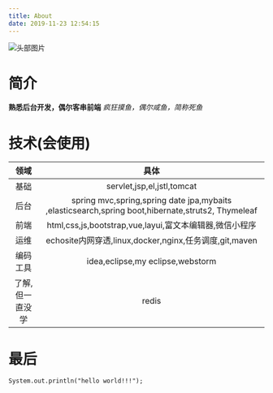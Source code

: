 ```yaml
---
title: About
date: 2019-11-23 12:54:15
---
```

![头部图片](https://1716416169.github.io/background/about_title_pic.jpeg)

# 简介
**熟悉后台开发，偶尔客串前端**
*疯狂摸鱼，偶尔咸鱼，简称死鱼*

# 技术(会使用)

|领域|具体|
|:-:|:-:|
|基础|servlet,jsp,el,jstl,tomcat|
|后台|spring&nbsp;mvc,spring,spring&nbsp;date&nbsp;jpa,mybaits ,elasticsearch,spring&nbsp;boot,hibernate,struts2, Thymeleaf|
|前端|html,css,js,bootstrap,vue,layui,富文本编辑器,微信小程序|
|运维|echosite内网穿透,linux,docker,nginx,任务调度,git,maven|
|编码工具|idea,eclipse,my&nbsp;eclipse,webstorm|
|了解,但一直没学|redis|

# 最后

	System.out.println("hello world!!!");

